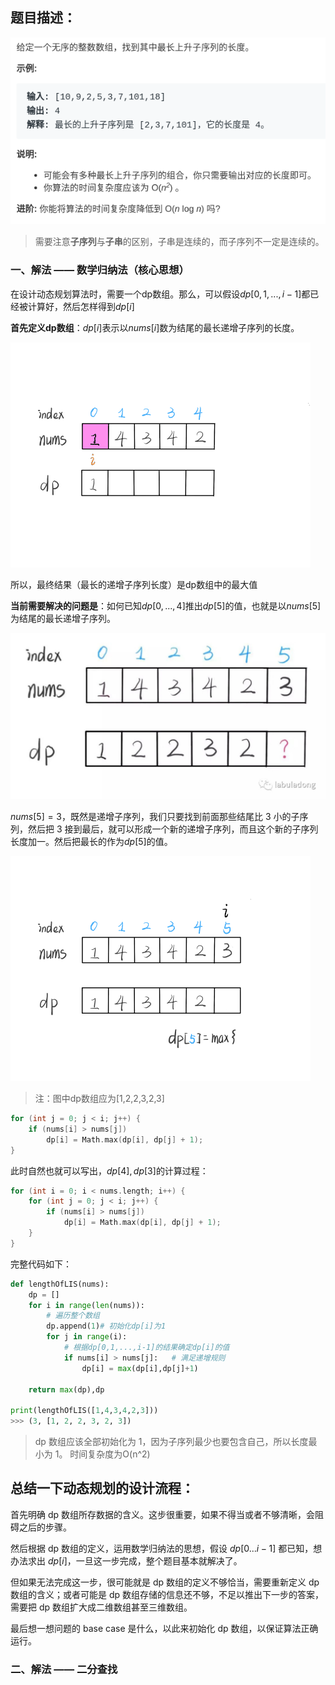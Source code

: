 ## 题目描述：

![](./image/最长递增子序列题目.png)

> 需要注意**子序列**与**子串**的区别，子串是连续的，而子序列不一定是连续的。

### 一、解法 —— 数学归纳法（核心思想）
在设计动态规划算法时，需要一个dp数组。那么，可以假设$dp[0,1,...,i-1]$都已经被计算好，然后怎样得到$dp[i]$

**首先定义dp数组**：$dp[i]$表示以$nums[i]$数为结尾的最长递增子序列的长度。

![](image/最长递增子序列算法过程.gif)

所以，最终结果（最长的递增子序列长度）是dp数组中的最大值

**当前需要解决的问题是**：如何已知$dp[0,...,4]$推出$dp[5]$的值，也就是以$nums[5]$为结尾的最长递增子序列。

![](./image/最长递增子序列状态转移.jpeg)

$nums[5] = 3$，既然是递增子序列，我们只要找到前面那些结尾比 3 小的子序列，然后把 3 接到最后，就可以形成一个新的递增子序列，而且这个新的子序列长度加一。然后把最长的作为$dp[5]$的值。

![](./image/最长递增子序列状态转移具体过程.gif)
> 注：图中dp数组应为[1,2,2,3,2,3]
```c++
for (int j = 0; j < i; j++) {
    if (nums[i] > nums[j]) 
        dp[i] = Math.max(dp[i], dp[j] + 1);
}
```

此时自然也就可以写出，$dp[4],dp[3]$的计算过程：
```c++
for (int i = 0; i < nums.length; i++) {
    for (int j = 0; j < i; j++) {
        if (nums[i] > nums[j]) 
            dp[i] = Math.max(dp[i], dp[j] + 1);
    }
}
```

完整代码如下：
```py
def lengthOfLIS(nums):
    dp = []
    for i in range(len(nums)):
        # 遍历整个数组
        dp.append(1)# 初始化dp[i]为1
        for j in range(i):
            # 根据dp[0,1,...,i-1]的结果确定dp[i]的值
            if nums[i] > nums[j]:   # 满足递增规则
                dp[i] = max(dp[i],dp[j]+1)

    return max(dp),dp

print(lengthOfLIS([1,4,3,4,2,3]))
>>> (3, [1, 2, 2, 3, 2, 3])
```
> dp 数组应该全部初始化为 1，因为子序列最少也要包含自己，所以长度最小为 1。
>    时间复杂度为O(n^2)

## 总结一下动态规划的设计流程：

首先明确 dp 数组所存数据的含义。这步很重要，如果不得当或者不够清晰，会阻碍之后的步骤。

然后根据 dp 数组的定义，运用数学归纳法的思想，假设 $dp[0...i-1]$ 都已知，想办法求出 $dp[i]$，一旦这一步完成，整个题目基本就解决了。

但如果无法完成这一步，很可能就是 dp 数组的定义不够恰当，需要重新定义 dp 数组的含义；或者可能是 dp 数组存储的信息还不够，不足以推出下一步的答案，需要把 dp 数组扩大成二维数组甚至三维数组。

最后想一想问题的 base case 是什么，以此来初始化 dp 数组，以保证算法正确运行。

### 二、解法 —— 二分查找